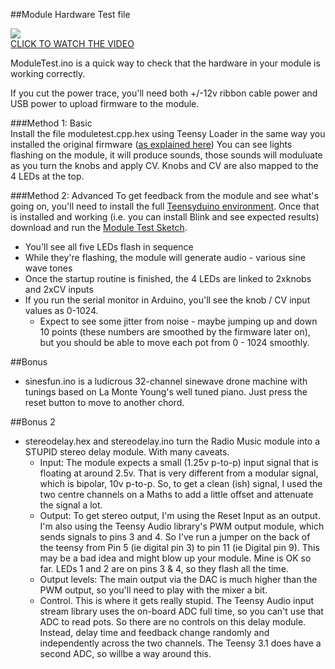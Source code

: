 ##Module Hardware Test file  

[![](https://i.vimeocdn.com/video/503708029.webp?mw=600&q=70)](https://vimeo.com/117123053)  
[CLICK TO WATCH THE VIDEO](https://vimeo.com/117123053)  

ModuleTest.ino is a quick way to check that the hardware in your module is working correctly.  

If you cut the power trace, you'll need both +/-12v ribbon cable power and USB power to upload firmware to the module.  

###Method 1: Basic  
Install the file moduletest.cpp.hex using Teensy Loader in the same way you installed the original firmware ([as explained here](https://github.com/TomWhitwell/RadioMusic/wiki/Preparing-the-Teensy-3.1)) 
You can see lights flashing on the module, it will produce sounds, those sounds will moduluate as you turn the knobs and apply CV. Knobs and CV are also mapped to the 4 LEDs at the top.  

###Method 2: Advanced 
To get feedback from the module and see what's going on, you'll need to install the full [Teensyduino environment](http://www.pjrc.com/teensy/td_download.html). Once that is installed and working (i.e. you can install Blink and see expected results) download and run the [Module Test Sketch](https://github.com/TomWhitwell/RadioMusic/tree/master/Collateral/ModuleTest).  
- You'll see all five LEDs flash in sequence   
- While they're flashing, the module will generate audio - various sine wave tones    
- Once the startup routine is finished, the 4 LEDs are linked to 2xknobs and 2xCV inputs  
- If you run the serial monitor in Arduino, you'll see the knob / CV input values as 0-1024. 
    - Expect to see some jitter from noise - maybe jumping up and down 10 points (these numbers are smoothed by the firmware later on), but you should be able to move each pot from 0 - 1024 smoothly.  

##Bonus  
- sinesfun.ino is a ludicrous 32-channel sinewave drone machine with tunings based on La Monte Young's well tuned piano. Just press the reset button to move to another chord. 

##Bonus 2 
- stereodelay.hex and stereodelay.ino turn the Radio Music module into a STUPID stereo delay module. With many caveats. 
    - Input: The module expects a small (1.25v p-to-p) input signal that is floating at around 2.5v. That is very different from a modular signal, which is bipolar, 10v p-to-p. So, to get a clean (ish) signal, I used the two centre channels on a Maths to add a little offset and attenuate the signal a lot. 
    - Output: To get stereo output, I'm using the Reset Input as an output. I'm also using the Teensy Audio library's PWM output module, which sends signals to pins 3 and 4. So I've run a jumper on the back of the teensy from Pin 5 (ie digital pin 3) to pin 11 (ie Digital pin 9). This may be a bad idea and might blow up your module. Mine is OK so far. LEDs 1 and 2 are on pins 3 & 4, so they flash all the time. 
    - Output levels: The main output via the DAC is much higher than the PWM output, so you'll need to play with the mixer a bit. 
    - Control. This is where it gets really stupid. The Teensy Audio input stream library uses the on-board ADC full time, so you can't use that ADC to read pots. So there are no controls on this delay module. Instead, delay time and feedback change randomly and independently across the two channels. The Teensy 3.1 does have a second ADC, so willbe a way around this. 

